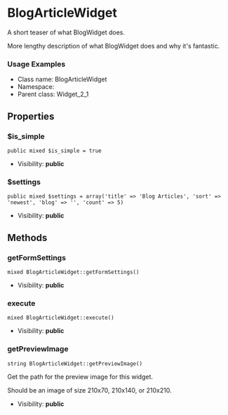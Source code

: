 BlogArticleWidget
===============

A short teaser of what BlogWidget does.

More lengthy description of what BlogWidget does and why it's fantastic.

<h3>Usage Examples</h3>


* Class name: BlogArticleWidget
* Namespace: 
* Parent class: Widget_2_1





Properties
----------


### $is_simple

    public mixed $is_simple = true





* Visibility: **public**


### $settings

    public mixed $settings = array('title' => 'Blog Articles', 'sort' => 'newest', 'blog' => '', 'count' => 5)





* Visibility: **public**


Methods
-------


### getFormSettings

    mixed BlogArticleWidget::getFormSettings()





* Visibility: **public**




### execute

    mixed BlogArticleWidget::execute()





* Visibility: **public**




### getPreviewImage

    string BlogArticleWidget::getPreviewImage()

Get the path for the preview image for this widget.

Should be an image of size 210x70, 210x140, or 210x210.

* Visibility: **public**



